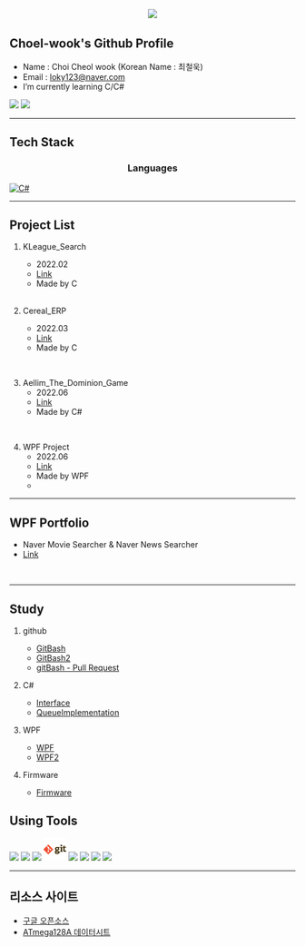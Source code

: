 <p align='center'>
  <a href="https://github.com/Cheol-wook">
    <img src="https://capsule-render.vercel.app/api?type=waving&color=gradient&fontColor=FFFFFF&height=300&section=header&text=Study%20Repository&fontSize=50"/>
  </a>
</p>

## Choel-wook's Github Profile
  - Name : Choi Cheol wook (Korean Name : 최철욱)
  - Email : loky123@naver.com
  - I’m currently learning C/C#

<img src="https://github-readme-stats.vercel.app/api?username=Cheol-wook&theme=synthwave&show_icons=true"/>

<img src="https://github-readme-stats.vercel.app/api/top-langs/?username=cheol-wook&theme=synthwave&layout=compact"/>

---

## Tech Stack
<h3 align='center'>Languages</h3>
<p>
<a href="https://github.com/Cheol-wook/studyWPF" target="_blank"><img alt="C#" src="https://img.shields.io/badge/c%23-%23239120.svg?style=flat&logo=c-sharp&logoColor=white"/></a>  
</p>

---

## Project List

1. KLeague_Search
   - 2022.02
   - [Link](https://github.com/AellimSun/Green_team_Kleague_file_rw)
   - Made by C
   
   <br/>

2. Cereal_ERP
   - 2022.03
   - [Link](https://github.com/AellimSun/Cereal_ERP)
   - Made by C

<br/>
   

3. Aellim_The_Dominion_Game
   - 2022.06
   - [Link](https://github.com/AellimSun/pamatto)
   - Made by C# 

<br/>
   
4. WPF Project
   - 2022.06
   - [Link](https://github.com/Cheol-wook/studyWPF)
   - Made by WPF
   - 
---

## WPF Portfolio
 - Naver Movie Searcher & Naver News Searcher
 - [Link](https://github.com/Cheol-wook/studyWPF/tree/main/portfolio)

<br/>

---

## Study

1. github
    - [GitBash](https://github.com/Cheol-wook/test-1)
    - [GitBash2](https://github.com/Cheol-wook/git_file_study)
    - [gitBash - Pull Request](https://github.com/Cheol-wook/doit)

2. C#
    - [Interface](https://github.com/Cheol-wook/Interface_study)
    - [QueueImplementation](https://github.com/Cheol-wook/QueueImplementation)

3. WPF
    - [WPF](https://github.com/Cheol-wook/studyWPF)
    - [WPF2](https://github.com/Cheol-wook/winform-study)

4. Firmware
    - [Firmware](https://github.com/Cheol-wook/Firmware_study)
## Using Tools

<p align='left'>
    <img height="40" src="https://img.icons8.com/color/48/000000/visual-studio-2019.png">
    <img height="40" src="https://img.icons8.com/fluent/48/000000/visual-studio-code-2019.png">
    <img height="40" src="https://d1jnx9ba8s6j9r.cloudfront.net/blog/wp-content/uploads/2019/10/logo.png">
    <img height="40" src="https://github.com/Pythunder/explore/blob/80688e429a7d4ef2fca1e82350fe8e3517d3494d/topics/git/git.png">
    <img height="40" src="https://upload.wikimedia.org/wikipedia/commons/b/b6/PuTTY_icon_128px.png">
    <img height="40" src="https://img.icons8.com/color/48/000000/raspberry-pi.png">
    <img height="40" src="https://mosquitto.org/stickers/mosquitto-mono.png">
    <!-- img height="40" src="https://img.icons8.com/fluent/48/000000/vmware-workstation-player.png"-->
    <img height="40" src="https://taiwebs.com/upload/icons/vnc-connect-enterprise220-220.png">
</p>

---
## 리소스 사이트
   - [구글 오픈소스](https://github.com/MaterialDesignInXAML/MaterialDesignInXamlToolkit)
   - [ATmega128A 데이터시트](https://ww1.microchip.com/downloads/en/DeviceDoc/Atmel-8151-8-bit-AVR-ATmega128A_Datasheet.pdf)

<!--
**Cheol-wook/Cheol-wook** is a ✨ _special_ ✨ repository because its `README.md` (this file) appears on your GitHub profile.

Here are some ideas to get you started:

- 🔭 I’m currently working on ...
- 🌱 I’m currently learning ...
- 👯 I’m looking to collaborate on ...
- 🤔 I’m looking for help with ...
- 💬 Ask me about ...
- 📫 How to reach me: ...
- 😄 Pronouns: ...
- ⚡ Fun fact: ...
-->
